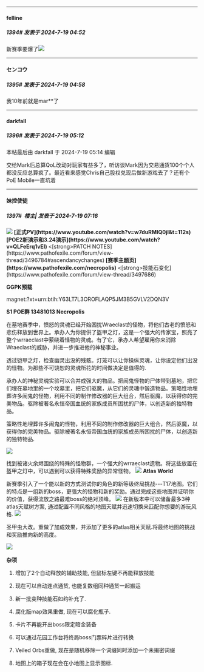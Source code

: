 ﻿
*****

####  felline  
##### 1394#       发表于 2024-7-19 04:52

新赛季要爆了<img src="https://static.saraba1st.com/image/smiley/face2017/056.gif" referrerpolicy="no-referrer">


*****

####  センコウ  
##### 1395#       发表于 2024-7-19 04:58

我10年前就是mar**了


*****

####  darkfall  
##### 1396#       发表于 2024-7-19 05:12

 本帖最后由 darkfall 于 2024-7-19 05:14 编辑 

交给Mark后总算QoL改动对玩家有益多了，听访谈Mark因为交易通货100个个人都没反应总算疯了。最近看来感觉Chris自己股权兑现后做新游戏去了？还有个PoE Mobile一直坑着


*****

####  妹控使徒  
##### 1397#         楼主| 发表于 2024-7-19 07:16

<img src="https://i.imgur.com/5vVvoCd.png" referrerpolicy="no-referrer">
<strong>[正式PV](https://www.youtube.com/watch?v=w7duRMlQ0jI&amp;t=112s)
[POE2新演示和3.24演示](https://www.youtube.com/watch?v=QLFeErq1vEI)
</strong><[strong>PATCH NOTES</strong>](https://www.pathofexile.com/forum/view-thread/3496784#ascendancychanges)<strong>
[赛季主题页](https://www.pathofexile.com/necropolis)</strong>
<[strong>技能石变化</strong>](https://www.pathofexile.com/forum/view-thread/3497686)

<strong>GGPK预载</strong>

magnet:?xt=urn:btih:Y63LT7L3OROFLAQP5JM3B5GVLV2DQN3V

<strong>S1 POE群
13481013
</strong>
<strong>Necropolis</strong>

在墓地赛季中，愤怒的灵魂已经开始困扰Wraeclast的怪物，将他们古老的愤怒和悲伤释放到世界上。承办人为你提供了盔甲之灯，这是一个强大的传家宝，照亮了整个wrraeclast中萦绕着怪物的灵魂。有了它，承办人希望雇用你来消除Wraeclast的威胁，并进一步推进他的神秘事业。

透过铠甲之灯，检查幽灵出没的残骸。灯笼可以让你操纵灵魂，让你设定他们出没的怪物。为那些不可饶恕的灵魂所花的时间做决定是值得的.

承办人的神秘灵魂实验可以合并成强大的物品。把闹鬼怪物的尸体带到墓地，把它们埋在墓地里的一个坟墓里，把它们驱魔，从它们的灵魂中锻造物品。策略性地埋葬许多闹鬼的怪物，利用不同的制作修改器的巨大组合，然后驱魔，以获得你的完美物品。驱除被著名永恒帝国血统的家族成员所困扰的尸体，以创造新的独特物品。

策略性地埋葬许多闹鬼的怪物，利用不同的制作修改器的巨大组合，然后驱魔，以获得你的完美物品。驱除被著名永恒帝国血统的家族成员所困扰的尸体，以创造新的独特物品.

<img src="https://i.imgur.com/bfD2hss.png" referrerpolicy="no-referrer">

找到被诸火余烬围绕的特殊的怪物群，一个强大的wrraeclast遗物。将这些放置在盔甲之灯中，可以遇到可以获得特殊奖励的异常怪物。
<img src="https://i.imgur.com/cGIthX8.png" referrerpolicy="no-referrer">
<strong>
</strong>
<strong>Atlas World</strong>

新赛季引入了一个能以新的方式测试你的角色的新等级终局挑战---T17地图。它们的特点是一组新的boss，更强大的怪物和新的奖励。通过完成这些地图并证明你的价值，获得流放之路最难boss的绝对顶峰。
<img src="https://i.imgur.com/ETImbYu.png" referrerpolicy="no-referrer">
在新版本中可以储备最多3种atlas天赋树方案, 通过配置不同风格的地图天赋并迅速切换来匹配你想要的游玩风格.
<img src="https://i.imgur.com/fIzoI6d.png" referrerpolicy="no-referrer">

圣甲虫大改。重做了加成效果，并添加了更多的atlas相关天赋.将最终地图的挑战和奖励推向新的高度。

<img src="https://i.imgur.com/nw6kdou.png" referrerpolicy="no-referrer">  

<strong>杂项</strong>

1. 增加了2个自动释放的辅助技能, 但鼠标左键不再能释放技能

2. 现在可以自动连点通货, 也能复数组同种通货一起搬运

3. 新一批变种技能石如约补充了.

4. 腐化版map效果重做, 现在可以腐化瓶子.

5. 卡片不再能开出boss限定暗金装备

6. 可以通过花园工作台将终局boss门票碎片进行转换

7. Veiled Orbs重做, 现在是随机移除一个词缀同时添加一个未揭密词缀

8. 地图上的箱子现在会在小地图上显示图标.

